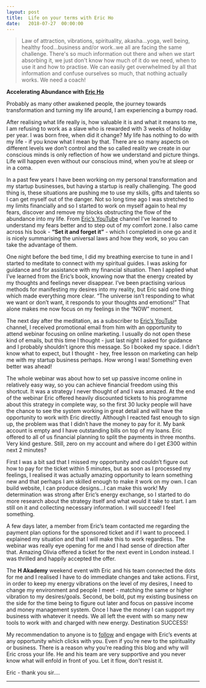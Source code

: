 ```yaml
---
layout: post
title:  Life on your terms with Eric Ho
date:   2018-07-27  00:00:00
---
```

>Law of attraction, vibrations, spirituality, akasha...yoga, well being, healthy food...business and/or work..we all are facing the same challenge. There's so much information out there and when we start absorbing it, we just don't know how much of it do we need, when to use it and how to practise. We can easily get overwhelmed by all that information and confuse ourselves so much, that nothing actually works. We need a coach!

**Accelerating Abundance with [Eric Ho](http://www.erichoofficial.com)**

Probably as many other awakened people, the journey towards transformation and turning my life around, I am experiencing a bumpy road.

After realising what life really is, how valuable it is and what it means to me, I am refusing to work as a slave who is rewarded with 3 weeks of holiday per year. I was born free, when did it change? My life has nothing to do with my life - if you know what I mean by that. There are so many aspects on different levels we don’t control and the so called reality we create in our conscious  minds is only reflection of how we understand and picture things. Life will happen even without our conscious mind, when you’re at sleep or in a coma.

In a past few years I have been working on my personal transformation and my startup businesses, but having a startup is really challenging. The good thing is, these situations are pushing me to use my skills, gifts and talents so I can get myself out of the danger. Not so long time ago I was stretched to my limits financially and so I started to work on myself again to heal my fears, discover and remove my blocks obstructing the flow of the abundance into my life. From [Eric’s YouTube](https://www.youtube.com/user/EricHoOfficial) channel I’ve learned to understand my fears better and to step out of my comfort zone. I also came across his book - **“Set it and forget it”** - which I completed in one go and it is nicely summarising the universal laws and how they work, so you can take the advantage of them.

One night before the bed time, I did my breathing exercise to tune in and I started to meditate to connect with my spiritual guides. I was asking for guidance and for assistance with my financial situation. Then I applied what I’ve learned from the Eric’s book, knowing now that the energy created by my thoughts and feelings never disappear. I’ve been practising various methods for manifesting my desires into my reality, but Eric said one thing which made everything more clear. “The universe isn’t responding to what we want or don’t want, it responds to your thoughts and emotions!” That alone makes me now focus on my feelings in the “NOW” moment.

The next day after the meditation, as a subscriber to [Eric’s YouTube](https://www.youtube.com/user/EricHoOfficial) channel, I received promotional email from him with an opportunity to attend webinar focusing on online marketing. I usually  do not open  these kind of emails, but this time I thought - just last night I asked for guidance and I probably shouldn’t ignore this message. So I booked my space. I didn’t know what to expect, but I thought - hey, free lesson on marketing can help me with my startup business perhaps. How wrong I was! Something even better was ahead!

The whole webinar was about how to set up passive income online in relatively easy way, so you can achieve financial freedom using this shortcut. It was a strategy I never thought of and I was amazed. At the end of the webinar Eric offered heavily discounted tickets to his programme about this strategy in complete way, so the first 30 lucky people will have the chance to see the system working in great detail and will have the opportunity to work with Eric directly. Although I reacted fast enough to sign up, the problem was that I didn’t have the money to pay for it. My bank account is empty and I have outstanding bills on top of my loans. Eric offered to all of us financial planning to split the payments in three months. Very kind gesture. Still, zero on my account and where do I get £300 within next 2 minutes?

First I was a bit sad that I missed my opportunity and couldn’t figure out how to pay for the ticket within 5 minutes, but as soon as I processed my feelings, I realised it was actually amazing opportunity to learn something new and that perhaps I am skilled enough to make it work on my own. I can build website, I can produce designs…I can make this work! My determination was strong after Eric’s energy exchange, so I started to do more research about the strategy itself and what would it take to start. I am still on it and collecting necessary information. I will succeed! I feel something.

 A few days later, a member from Eric’s team contacted me regarding the payment plan options for the sponsored ticket and if I want to proceed. I explained my situation and that I will make this to work regardless. The webinar was really eye opening for me and I had sense  of direction after that. Amazing Olivia offered a ticket for the next event in London instead. I was thrilled and happily accepted the offer.

The **H Akademy** weekend event with Eric and his team connected the dots for me and I realised I have to do immediate changes and take actions. First, in order to keep my energy vibrations on the level of my desires, I need to change my environment and people I meet - matching the same or higher vibration to my desires/goals. Second, be bold, put my existing business on the side for the time being to figure out later and focus on passive income and money management system. Once I have the money I can support my business with whatever it needs. We all left the event with so many new tools to work with and charged with new energy. Destination SUCCESS!

My recommendation to anyone is to [follow](https://www.youtube.com/user/EricHoOfficial) and engage with Eric’s events at any opportunity which clicks with you. Even if you’re new to the spirituality or business. There is a reason why you’re reading this blog and why will Eric cross your life. He and his team are very supportive and you never know what will enfold in front of you. Let it flow, don’t resist it.

Eric - thank you sir….

____
